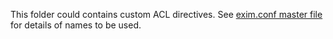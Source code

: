 This folder could contains custom ACL directives. See [exim.conf master file](../../conf/exim.conf) for details of names to be used.
